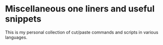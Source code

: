 # Miscellaneous one liners and useful snippets


This is my personal collection of cut/paste commands and scripts in various languages.
